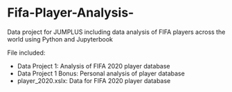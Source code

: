 # Fifa-Player-Analysis-
Data project for JUMPLUS including data analysis of FIFA players across the world using Python and Jupyterbook

  File included: 
  - Data Project 1: Analysis of FIFA 2020 player database 
  - Data Project 1 Bonus: Personal analysis of player database 
  - player_2020.xslx: Data for FIFA 2020 player database
